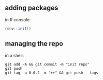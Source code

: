 ## adding packages

in R console:

```R
renv::init()
```

## managing the repo

in a shell:

```
git add -A && git commit -m "init repo"
git push
git tag -a 0.0.1 -m "++" && git push --tags
```